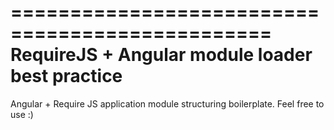 ================================================
RequireJS + Angular module loader best practice
================================================

Angular + Require JS application module structuring boilerplate. Feel free to use :)
